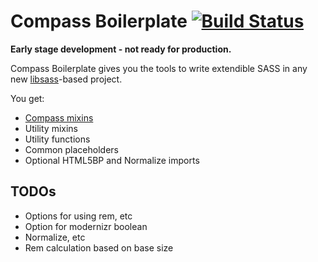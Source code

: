 Compass Boilerplate [![Build Status](https://travis-ci.org/sir-dunxalot/compass-boilerplate.svg?branch=master)](https://travis-ci.org/sir-dunxalot/compass-boilerplate)
======

**Early stage development - not ready for production.**

Compass Boilerplate gives you the tools to write extendible SASS in any new [libsass](https://github.com/sass/libsass)-based project.

You get:

- [Compass mixins](https://github.com/Igosuki/compass-mixins)
- Utility mixins
- Utility functions
- Common placeholders
- Optional HTML5BP and Normalize imports

TODOs
------

- Options for using rem, etc
- Option for modernizr boolean
- Normalize, etc
- Rem calculation based on base size

